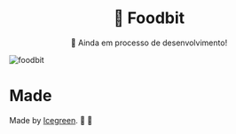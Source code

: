 <h1 align="center">
    <a">🔗 Foodbit</a>
</h1>

<p align="center">🚀 Ainda em processo de desenvolvimento!</p>

![foodbit](https://user-images.githubusercontent.com/56550632/159989384-50bbf193-c63b-48ea-ac7e-a135abafa461.png)

# Made

Made by [Icegreen](https://github.com/Icegreeen). 🚀 💜
